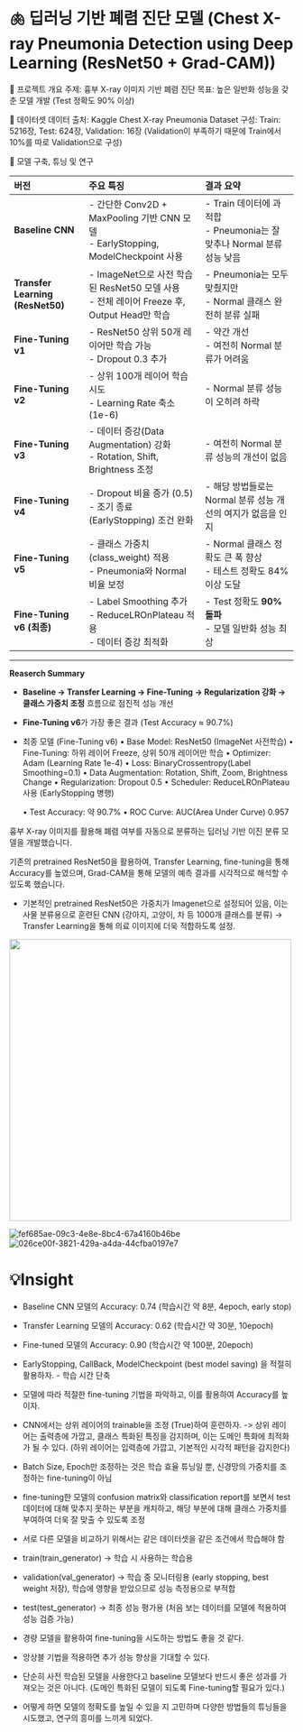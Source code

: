 # 🫁 딥러닝 기반 폐렴 진단 모델 (Chest X-ray Pneumonia Detection using Deep Learning (ResNet50 + Grad-CAM))

📌 프로젝트 개요
주제: 흉부 X-ray 이미지 기반 폐렴 진단
목표: 높은 일반화 성능을 갖춘 모델 개발 (Test 정확도 90% 이상)

📌 데이터셋
데이터 출처: Kaggle Chest X-ray Pneumonia Dataset
구성: Train: 5216장, Test: 624장, Validation: 16장 (Validation이 부족하기 때문에 Train에서 10%를 따로 Validation으로 구성)

📌 모델 구축, 튜닝 및 연구

| 버전 | 주요 특징 | 결과 요약 |
|:----|:---------|:--------|
| **Baseline CNN** | - 간단한 Conv2D + MaxPooling 기반 CNN 모델<br>- EarlyStopping, ModelCheckpoint 사용 | - Train 데이터에 과적합<br>- Pneumonia는 잘 맞추나 Normal 분류 성능 낮음 |
| **Transfer Learning (ResNet50)** | - ImageNet으로 사전 학습된 ResNet50 모델 사용<br>- 전체 레이어 Freeze 후, Output Head만 학습 | - Pneumonia는 모두 맞췄지만<br>- Normal 클래스 완전히 분류 실패 |
| **Fine-Tuning v1** | - ResNet50 상위 50개 레이어만 학습 가능<br>- Dropout 0.3 추가 | - 약간 개선<br>- 여전히 Normal 분류가 어려움 |
| **Fine-Tuning v2** | - 상위 100개 레이어 학습 시도<br>- Learning Rate 축소 (1e-6) | - Normal 분류 성능이 오히려 하락 |
| **Fine-Tuning v3** | - 데이터 증강(Data Augmentation) 강화<br>- Rotation, Shift, Brightness 조정 | - 여전히 Normal 분류 성능의 개선이 없음 |
| **Fine-Tuning v4** | - Dropout 비율 증가 (0.5)<br>- 조기 종료(EarlyStopping) 조건 완화 | - 해당 방법들로는 Normal 분류 성능 개선의 여지가 없음을 인지|
| **Fine-Tuning v5** | - 클래스 가중치(class_weight) 적용<br>- Pneumonia와 Normal 비율 보정 | - Normal 클래스 정확도 큰 폭 향상<br>- 테스트 정확도 84% 이상 도달 |
| **Fine-Tuning v6 (최종)** | - Label Smoothing 추가<br>- ReduceLROnPlateau 적용<br>- 데이터 증강 최적화 | - Test 정확도 **90% 돌파**<br>- 모델 일반화 성능 최상 |

---
**Reaserch Summary**
- **Baseline → Transfer Learning → Fine-Tuning → Regularization 강화 → 클래스 가중치 조정** 흐름으로 점진적 성능 개선
- **Fine-Tuning v6**가 가장 좋은 결과 (Test Accuracy ≈ 90.7%)

- 최종 모델 (Fine-Tuning v6)
	•	Base Model: ResNet50 (ImageNet 사전학습)
	•	Fine-Tuning: 하위 레이어 Freeze, 상위 50개 레이어만 학습
	•	Optimizer: Adam (Learning Rate 1e-4)
	•	Loss: BinaryCrossentropy(Label Smoothing=0.1)
	•	Data Augmentation: Rotation, Shift, Zoom, Brightness Change
	•	Regularization: Dropout 0.5
	•	Scheduler: ReduceLROnPlateau 사용 (EarlyStopping 병행)

	•	Test Accuracy: 약 90.7%
	•	ROC Curve: AUC(Area Under Curve) 0.957





흉부 X-ray 이미지를 활용해 폐렴 여부를 자동으로 분류하는 딥러닝 기반 이진 분류 모델을 개발했습니다.

기존의 pretrained ResNet50을 활용하여, Transfer Learning, fine-tuning을 통해 Accuracy를 높였으며, Grad-CAM을 통해 모델의 예측 결과를 시각적으로 해석할 수 있도록 했습니다.

* 기본적인 pretrained ResNet50은 가중치가 Imagenet으로 설정되어 있음, 이는 사물 분류용으로 훈련된 CNN (강아지, 고양이, 차 등 1000개 클래스를 분류) -> Transfer Learning을 통해 의료 이미지에 더욱 적합하도록 설정.

<img src="https://github.com/user-attachments/assets/8df53b3d-681f-4f92-8538-eaad42521c9f" width="500" height="500">

![fef685ae-09c3-4e8e-8bc4-67a4160b46be](https://github.com/user-attachments/assets/1155b95b-e52a-4b88-91e5-9da9b869a4e4)
![026ce00f-3821-429a-a4da-44cfba0197e7](https://github.com/user-attachments/assets/6acd185c-9380-4e72-8f86-cbdb38eef6e8)




# 💡Insight

* Baseline CNN 모델의 Accuracy: 0.74 (학습시간 약 8분, 4epoch, early stop)
* Transfer Learning 모델의 Accuracy: 0.62 (학습시간 약 30분, 10epoch)
* Fine-tuned 모델의 Accuracy: 0.90 (학습시간 약 100분, 20epoch)
  

* EarlyStopping, CallBack, ModelCheckpoint (best model saving) 을 적절히 활용하자. - 학습 시간 단축
* 모델에 따라 적절한 fine-tuning 기법을 파악하고, 이를 활용하여 Accuracy를 높이자.
* CNN에서는 상위 레이어의 trainable을 조정 (True)하여 훈련하자. -> 상위 레이어는 출력층에 가깝고, 클래스 특화된 특징을 감지하며, 이는 도메인 특화에 최적화가 될 수 있다. (하위 레이어는 입력층에 가깝고, 기본적인 시각적 패턴을 감지한다)
* Batch Size, Epoch만 조정하는 것은 학습 효율 튜닝일 뿐, 신경망의 가중치를 조정하는 fine-tuning이 아님
* fine-tuning한 모델의 confusion matrix와 classification report를 보면서 test 데이터에 대해 맞추지 못하는 부분을 캐치하고, 해당 부분에 대해 클래스 가중치를 부여하여 더욱 잘 맞출 수 있도록 조정


* 서로 다른 모델을 비교하기 위해서는 같은 데이터셋을 같은 조건에서 학습해야 함
* train(train_generator) -> 학습 시 사용하는 학습용
* validation(val_generator) -> 학습 중 모니터링용 (early stopping, best weight 저장), 학습에 영향을 받았으므로 성능 측정용으로 부적합
* test(test_generator) -> 최종 성능 평가용 (처음 보는 데이터를 모델에 적용하여 성능 검증 가능)

* 경량 모델을 활용하여 fine-tuning을 시도하는 방법도 좋을 것 같다.
* 앙상블 기법을 적용하면 추가 성능 향상을 기대할 수 있다.


* 단순히 사전 학습된 모델을 사용한다고 baseline 모델보다 반드시 좋은 성과를 가져오는 것은 아니다. (도메인 특화된 모델이 되도록 Fine-tuning할 필요가 있다.)
* 어떻게 하면 모델의 정확도를 높일 수 있을 지 고민하며 다양한 방법들의 튜닝들을 시도했고, 연구의 흥미를 느끼게 되었다.

